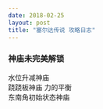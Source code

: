 ```yaml
---
date: 2018-02-25
layout: post
title: "塞尔达传说 攻略日志"
---
```


### 神庙未完美解锁
水位升减神庙    
跷跷板神庙 力的平衡   
东南角初始状态神庙   

